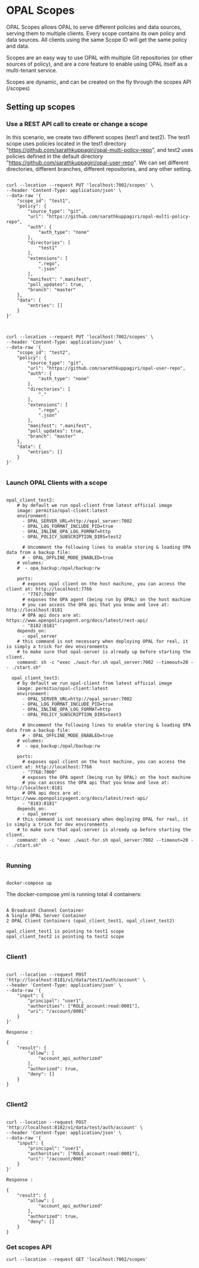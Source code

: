 # OPAL Scopes

OPAL Scopes allows OPAL to serve different policies and data sources, serving them to multiple clients. Every scope contains its own policy and data sources. All clients using the same Scope ID will get the same policy and data.

Scopes are an easy way to use OPAL with multiple Git repositories (or other sources of policy), and are a core feature to enable using OPAL itself as a multi-tenant service.

Scopes are dynamic, and can be created on the fly through the scopes API (/scopes)

## Setting up scopes

### Use a REST API call to create or change a scope

In this scenario, we create two different scopes (test1 and test2). The test1 scope uses policies located in the test1 directory "https://github.com/sarathkuppagiri/opal-multi-policy-repo", and test2 uses policies defined in the default directory "https://github.com/sarathkuppagiri/opal-user-repo". We can set different directories, different branches, different repositories, and any other setting.

```

curl --location --request PUT 'localhost:7002/scopes' \
--header 'Content-Type: application/json' \
--data-raw '{
    "scope_id": "test1",
    "policy": {
        "source_type": "git",
        "url": "https://github.com/sarathkuppagiri/opal-multi-policy-repo",
        "auth": {
            "auth_type": "none"
        },
        "directories": [
            "test1"
        ],
        "extensions": [
            ".rego",
            ".json"
        ],
        "manifest": ".manifest",
        "poll_updates": true,
        "branch": "master"
    },
    "data": {
        "entries": []
    }
}'



curl --location --request PUT 'localhost:7002/scopes' \
--header 'Content-Type: application/json' \
--data-raw '{
    "scope_id": "test2",
    "policy": {
        "source_type": "git",
        "url": "https://github.com/sarathkuppagiri/opal-user-repo",
        "auth": {
            "auth_type": "none"
        },
        "directories": [
            "."
        ],
        "extensions": [
            ".rego",
            ".json"
        ],
        "manifest": ".manifest",
        "poll_updates": true,
        "branch": "master"
    },
    "data": {
        "entries": []
    }
}'


```

### Launch OPAL Clients with a scope

```

opal_client_test2:
    # by default we run opal-client from latest official image
    image: permitio/opal-client:latest
    environment:
      - OPAL_SERVER_URL=http://opal_server:7002
      - OPAL_LOG_FORMAT_INCLUDE_PID=true
      - OPAL_INLINE_OPA_LOG_FORMAT=http
      - OPAL_POLICY_SUBSCRIPTION_DIRS=test2

      # Uncomment the following lines to enable storing & loading OPA data from a backup file:
      # - OPAL_OFFLINE_MODE_ENABLED=true
    # volumes:
    #  - opa_backup:/opal/backup:rw

    ports:
      # exposes opal client on the host machine, you can access the client at: http://localhost:7766
      - "7767:7000"
      # exposes the OPA agent (being run by OPAL) on the host machine
      # you can access the OPA api that you know and love at: http://localhost:8181
      # OPA api docs are at: https://www.openpolicyagent.org/docs/latest/rest-api/
      - "8182:8181"
    depends_on:
      - opal_server
    # this command is not necessary when deploying OPAL for real, it is simply a trick for dev environments
    # to make sure that opal-server is already up before starting the client.
    command: sh -c "exec ./wait-for.sh opal_server:7002 --timeout=20 -- ./start.sh"

  opal_client_test3:
    # by default we run opal-client from latest official image
    image: permitio/opal-client:latest
    environment:
      - OPAL_SERVER_URL=http://opal_server:7002
      - OPAL_LOG_FORMAT_INCLUDE_PID=true
      - OPAL_INLINE_OPA_LOG_FORMAT=http
      - OPAL_POLICY_SUBSCRIPTION_DIRS=test3

      # Uncomment the following lines to enable storing & loading OPA data from a backup file:
      # - OPAL_OFFLINE_MODE_ENABLED=true
    # volumes:
    #  - opa_backup:/opal/backup:rw

    ports:
      # exposes opal client on the host machine, you can access the client at: http://localhost:7766
      - "7768:7000"
      # exposes the OPA agent (being run by OPAL) on the host machine
      # you can access the OPA api that you know and love at: http://localhost:8181
      # OPA api docs are at: https://www.openpolicyagent.org/docs/latest/rest-api/
      - "8183:8181"
    depends_on:
      - opal_server
    # this command is not necessary when deploying OPAL for real, it is simply a trick for dev environments
    # to make sure that opal-server is already up before starting the client.
    command: sh -c "exec ./wait-for.sh opal_server:7002 --timeout=20 -- ./start.sh"


```

### Running 

```

docker-compose up

```

The docker-compose.yml is running total 4 containers:

```

A Broadcast Channel Container
A Single OPAL Server Container
2 OPAL Client Containers (opal_client_test1, opal_client_test2)

opal_client_test1 is pointing to test1 scope
opal_client_test2 is pointing to test2 scope


```


### Client1

```

curl --location --request POST 'http://localhost:8181/v1/data/test1/auth/account' \
--header 'Content-Type: application/json' \
--data-raw '{
    "input": {
        "principal": "user1",
        "authorities": ["ROLE_account:read:0001"],
        "uri": "/account/0001"
    }
}'

Response :

{
    "result": {
        "allow": [
            "account_api_authorized"
        ],
        "authorized": true,
        "deny": []
    }
}


```

### Client2

```

curl --location --request POST 'http://localhost:8182/v1/data/test/auth/account' \
--header 'Content-Type: application/json' \
--data-raw '{
    "input": {
        "principal": "user1",
        "authorities": ["ROLE_account:read:0001"],
        "uri": "/account/0001"
    }
}'

Response :

{
    "result": {
        "allow": [
            "account_api_authorized"
        ],
        "authorized": true,
        "deny": []
    }
}

```

### Get scopes API

```
curl --location --request GET 'localhost:7002/scopes'

```
